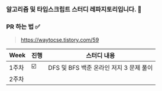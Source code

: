 
### 알고리즘 및 타입스크립트 스터디 레파지토리입니다. 🙋

### PR 하는 법 ✅
> https://waytocse.tistory.com/59


| Week | 진행 | 스터디 내용 |
| ---- | --- |----------- |
| 1주차 | ☑️ | DFS 및 BFS 백준 온라인 저지 3 문제 풀이 |
| 2주차 |  |  |


